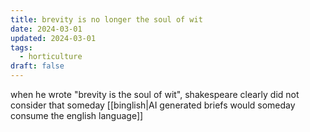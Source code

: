 ```yaml
---
title: brevity is no longer the soul of wit
date: 2024-03-01
updated: 2024-03-01
tags:
  - horticulture
draft: false
---
```

when he wrote "brevity is the soul of wit", shakespeare clearly did not consider that someday [[binglish|AI generated briefs would someday consume the english language]]